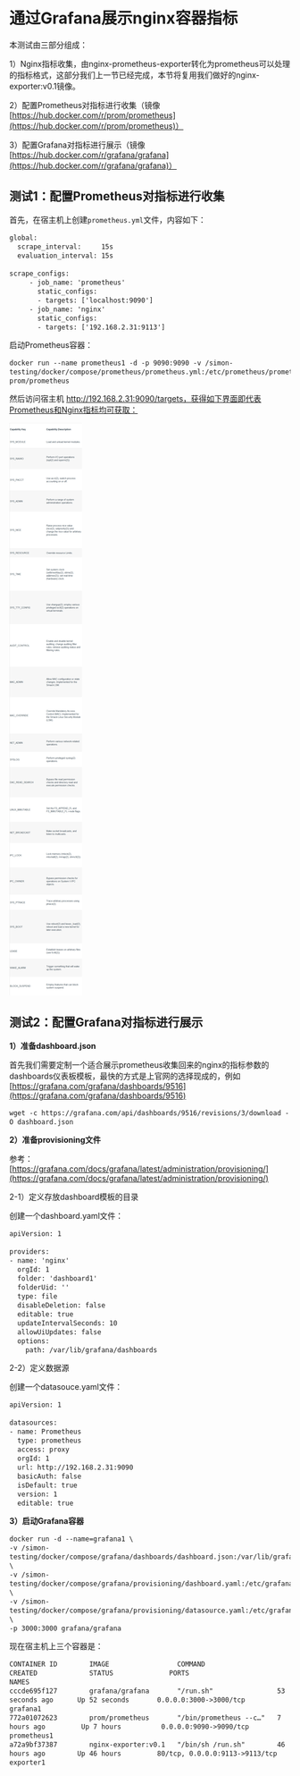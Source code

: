 # 通过Grafana展示nginx容器指标

本测试由三部分组成：

1）Nginx指标收集，由nginx-prometheus-exporter转化为prometheus可以处理的指标格式，这部分我们上一节已经完成，本节将复用我们做好的nginx-exporter:v0.1镜像。

2）配置Prometheus对指标进行收集（镜像[https://hub.docker.com/r/prom/prometheus](https://hub.docker.com/r/prom/prometheus)）

3）配置Grafana对指标进行展示（镜像[https://hub.docker.com/r/grafana/grafana](https://hub.docker.com/r/grafana/grafana)）

## **测试1：配置Prometheus对指标进行收集**

首先，在宿主机上创建`prometheus.yml`文件，内容如下：

```text
global:
  scrape_interval:     15s 
  evaluation_interval: 15s 

scrape_configs:
     - job_name: 'prometheus'
       static_configs:
       - targets: ['localhost:9090']
     - job_name: 'nginx'
       static_configs:
       - targets: ['192.168.2.31:9113']
```

启动Prometheus容器：

```text
docker run --name prometheus1 -d -p 9090:9090 -v /simon-testing/docker/compose/prometheus/prometheus.yml:/etc/prometheus/prometheus.yml prom/prometheus
```

然后访问宿主机 http://192.168.2.31:9090/targets，获得如下界面即代表Prometheus和Nginx指标均可获取：

![](../.gitbook/assets/image%20%281%29.png)

## 测试2：配置Grafana对指标进行展示

**1）准备dashboard.json**

首先我们需要定制一个适合展示prometheus收集回来的nginx的指标参数的dashboards仪表板模板，最快的方式是上官网的选择现成的，例如[https://grafana.com/grafana/dashboards/9516](https://grafana.com/grafana/dashboards/9516)

```text
wget -c https://grafana.com/api/dashboards/9516/revisions/3/download -O dashboard.json
```

**2）准备provisioning文件**

参考：[https://grafana.com/docs/grafana/latest/administration/provisioning/](https://grafana.com/docs/grafana/latest/administration/provisioning/)

2-1）定义存放dashboard模板的目录

创建一个dashboard.yaml文件：

```text
apiVersion: 1

providers:
- name: 'nginx'
  orgId: 1
  folder: 'dashboard1'
  folderUid: ''
  type: file
  disableDeletion: false
  editable: true
  updateIntervalSeconds: 10
  allowUiUpdates: false
  options:
    path: /var/lib/grafana/dashboards
```

2-2）定义数据源

创建一个datasouce.yaml文件：

```text
apiVersion: 1

datasources:
- name: Prometheus
  type: prometheus
  access: proxy
  orgId: 1
  url: http://192.168.2.31:9090
  basicAuth: false
  isDefault: true
  version: 1
  editable: true
```

**3）启动Grafana容器**

```text
docker run -d --name=grafana1 \
-v /simon-testing/docker/compose/grafana/dashboards/dashboard.json:/var/lib/grafana/dashboards/dashboard.json \
-v /simon-testing/docker/compose/grafana/provisioning/dashboard.yaml:/etc/grafana/provisioning/dashboards/dashboard.yaml \
-v /simon-testing/docker/compose/grafana/provisioning/datasource.yaml:/etc/grafana/provisioning/datasources/datasource.yaml \
-p 3000:3000 grafana/grafana
```

现在宿主机上三个容器是：

```text
CONTAINER ID        IMAGE                 COMMAND                  CREATED             STATUS              PORTS                            NAMES
cccde695f127        grafana/grafana       "/run.sh"                53 seconds ago      Up 52 seconds       0.0.0.0:3000->3000/tcp           grafana1
772a01072623        prom/prometheus       "/bin/prometheus --c…"   7 hours ago         Up 7 hours          0.0.0.0:9090->9090/tcp           prometheus1
a72a9bf37387        nginx-exporter:v0.1   "/bin/sh /run.sh"        46 hours ago        Up 46 hours         80/tcp, 0.0.0.0:9113->9113/tcp   exporter1
```





